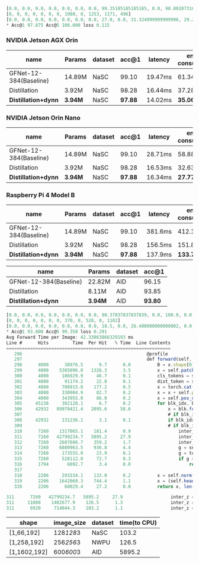 ```javascript
[0.0, 0.0, 0.0, 0.0, 0.0, 0.0, 0.0, 99.35185185185185, 0.0, 98.80287310454908, 99.48761742100768, 88.50806451612904]
[0, 0, 0, 0, 0, 0, 0, 1080, 0, 1253, 1171, 496]
[0.0, 0.0, 0.0, 0.0, 0.0, 0.0, 0.0, 27.0, 0.0, 31.324999999999996, 29.275000000000002, 12.4]
* Acc@1 97.875 Acc@5 100.000 loss 0.115
```
### NVIDIA Jetson AGX Orin
| name | Params | dataset | acc@1 | latency | energy consumption | improve |
| --- | --- | --- | --- | --- | --- | --- |
| GFNet-12-384(Baseline) | 14.89M | NaSC | 99.10 | 19.47ms | 61.34mJ | - |
| Distillation | 3.92M | NaSC | 98.28 | 16.44ms | 37.28mJ | 39.22% |
| **Distillation+dynn** | **3.94M** | NaSC | **97.88** | 14.02ms | **35.06mJ** | **42.84%** |

### NVIDIA Jetson Orin Nano
| name | Params | dataset | acc@1 | latency | energy consumption | improve |
| --- | --- | --- | --- | --- | --- | --- |
| GFNet-12-384(Baseline) | 14.89M | NaSC | 99.10 | 28.71ms | 58.88mJ | - |
| Distillation | 3.92M | NaSC | 98.28 | 16.53ms | 32.63mJ | 44.58% |
| **Distillation+dynn** | **3.94M** | NaSC | **97.88** | 16.34ms | **27.77mJ** | **52.83%** |

### Raspberry Pi 4 Model B
| name | Params | dataset | acc@1 | latency | energy consumption | improve |
| --- | --- | --- | --- | --- | --- | --- |
| GFNet-12-384(Baseline) | 14.89M | NaSC | 99.10 | 381.6ms | 412.12mJ | - |
| Distillation | 3.92M | NaSC | 98.28 | 156.5ms | 151.80mJ | 63.16% |
| **Distillation+dynn** | **3.94M** | NaSC | **97.88** | 137.9ms | **133.76mJ** | **67.54%** |

| name | Params | dataset | acc@1 |
| --- | --- | --- | --- |
| GFNet-12-384(Baseline) | 22.82M | AID | 96.15 |
| Distillation | 8.11M | AID | 93.85 |
| **Distillation+dynn** | **3.94M** | AID | **93.80** |

```javascript
[0.0, 0.0, 0.0, 0.0, 0.0, 0.0, 0.0, 98.37837837837839, 0.0, 100.0, 0.0, 89.29219600725953]
[0, 0, 0, 0, 0, 0, 0, 370, 0, 528, 0, 1102]
[0.0, 0.0, 0.0, 0.0, 0.0, 0.0, 0.0, 18.5, 0.0, 26.400000000000002, 0.0, 55.1]
* Acc@1 93.800 Acc@5 99.350 loss 0.291
Avg Forward Time per Image: 42.33863866329193 ms
Line #      Hits         Time  Per Hit   % Time  Line Contents
==============================================================
   296                                               @profile
   297                                               def forward(self, x):
   298      4000      38976.5      9.7      0.0          B = x.shape[0]
   299      4000    5305096.0   1326.3      3.5          x = self.patch_embed(x)
   300      4000     186929.9     46.7      0.1          cls_tokens = self.cls_token.expand(B, -1, -1)
   301      4000      91174.2     22.8      0.1          dist_token = self.dist_token.expand(B, -1, -1)
   302      4000     708915.8    177.2      0.5          x = torch.cat((cls_tokens, dist_token, x), dim=1)
   303      4000     330904.9     82.7      0.2          x = x + self.pos_embed
   304      4000     343955.0     86.0      0.2          x = self.pos_drop(x)
   305     45138     302128.1      6.7      0.2          for blk_idx, blk in enumerate(self.blocks):
   306     42932   89970421.4   2095.6     58.6              x = blk.forward(x)
   307                                                       # if blk_idx in [8, 9, 10]: 
   308     42932     131236.1      3.1      0.1              if blk_idx in [7,  9]: ##UCM
   309                                                       # if blk_idx in [ 9, 10]:##NWPU
   310      7260    1317065.1    181.4      0.9                  inter_z = self.norm(x)
   311      7260   42799234.7   5895.2     27.9                  inter_z = inter_z.to('cpu')
   312      7260    2607606.7    359.2      1.7                  inter_logit = self.intermediate_heads[blk_idx](inter_z[:,0])
   313      7260    6800963.5    936.8      4.4                  g = self.gates[blk_idx](inter_logit)
   314      7260     173555.0     23.9      0.1                  g = torch.sigmoid(g)
   315      7260     528112.0     72.7      0.3                  if g >= self.threshold: 
   316      1794       6092.7      3.4      0.0                      return inter_logit, blk_idx
   317                                           
   318      2206     293334.1    133.0      0.2          x = self.norm(x)
   319      2206    1642060.3    744.4      1.1          x = (self.head(x[:, 0]) + self.head_dist(x[:, 1])) / 2
   320      2206      60029.4     27.2      0.0          return x, len(self.blocks) - 1
```
```javascript
311      7260   42799234.7   5895.2     27.9                  inter_z = inter_z.to('cpu')
311     11088    1402677.9    126.5      1.3                  inter_z = inter_z.to('cpu')
311      6920     714044.3    103.2      1.1                  inter_z = inter_z.to('cpu')
```
| shape | image_size | dataset | time(to CPU)  |
| --- | --- | --- | --- |
| [1,66,192] | 128*128*3 | NaSC | 103.2 |
| [1,258,192] | 256*256*3 | NWPU | 126.5 |
| [1,1602,192] | 600*600*3 | AID | 5895.2 |
